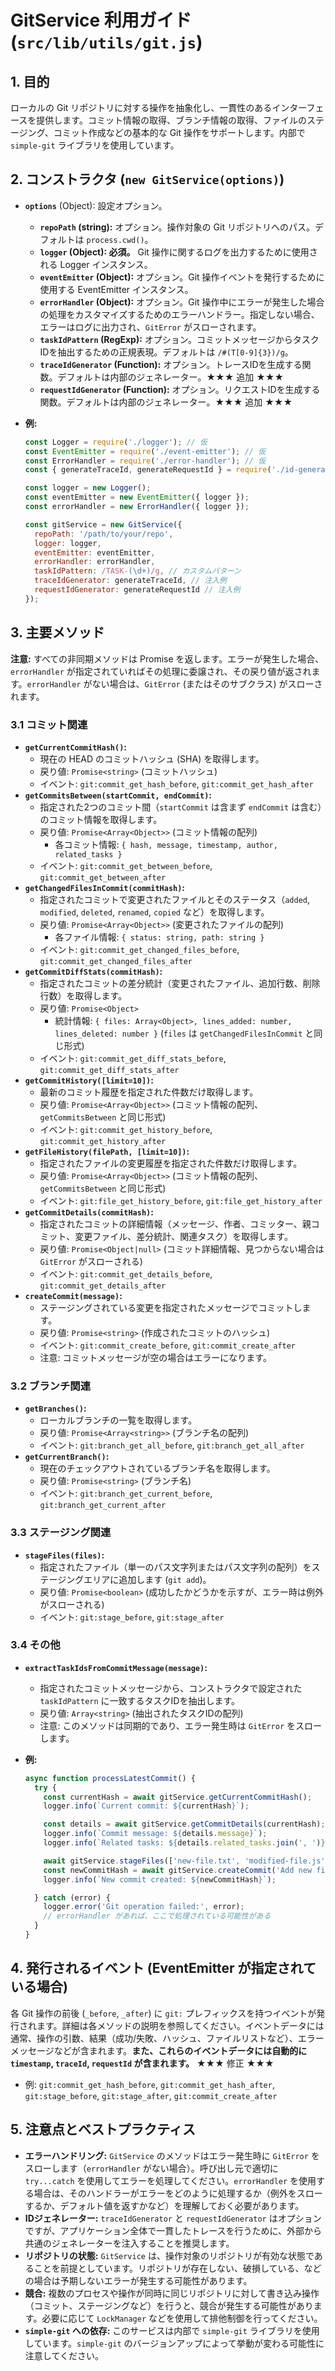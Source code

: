 # GitService 利用ガイド (`src/lib/utils/git.js`)

## 1. 目的

ローカルの Git リポジトリに対する操作を抽象化し、一貫性のあるインターフェースを提供します。コミット情報の取得、ブランチ情報の取得、ファイルのステージング、コミット作成などの基本的な Git 操作をサポートします。内部で `simple-git` ライブラリを使用しています。

## 2. コンストラクタ (`new GitService(options)`)

*   **`options`** (Object): 設定オプション。
    *   **`repoPath` (string):** オプション。操作対象の Git リポジトリへのパス。デフォルトは `process.cwd()`。
    *   **`logger` (Object): 必須。** Git 操作に関するログを出力するために使用される Logger インスタンス。
    *   **`eventEmitter` (Object):** オプション。Git 操作イベントを発行するために使用する EventEmitter インスタンス。
    *   **`errorHandler` (Object):** オプション。Git 操作中にエラーが発生した場合の処理をカスタマイズするためのエラーハンドラー。指定しない場合、エラーはログに出力され、`GitError` がスローされます。
    *   **`taskIdPattern` (RegExp):** オプション。コミットメッセージからタスクIDを抽出するための正規表現。デフォルトは `/#(T[0-9]{3})/g`。
    *   **`traceIdGenerator` (Function):** オプション。トレースIDを生成する関数。デフォルトは内部のジェネレーター。★★★ 追加 ★★★
    *   **`requestIdGenerator` (Function):** オプション。リクエストIDを生成する関数。デフォルトは内部のジェネレーター。★★★ 追加 ★★★

*   **例:**
    ```javascript
    const Logger = require('./logger'); // 仮
    const EventEmitter = require('./event-emitter'); // 仮
    const ErrorHandler = require('./error-handler'); // 仮
    const { generateTraceId, generateRequestId } = require('./id-generators'); // 仮

    const logger = new Logger();
    const eventEmitter = new EventEmitter({ logger });
    const errorHandler = new ErrorHandler({ logger });

    const gitService = new GitService({
      repoPath: '/path/to/your/repo',
      logger: logger,
      eventEmitter: eventEmitter,
      errorHandler: errorHandler,
      taskIdPattern: /TASK-(\d+)/g, // カスタムパターン
      traceIdGenerator: generateTraceId, // 注入例
      requestIdGenerator: generateRequestId // 注入例
    });
    ```

## 3. 主要メソッド

**注意:** すべての非同期メソッドは Promise を返します。エラーが発生した場合、`errorHandler` が指定されていればその処理に委譲され、その戻り値が返されます。`errorHandler` がない場合は、`GitError` (またはそのサブクラス) がスローされます。

### 3.1 コミット関連

*   **`getCurrentCommitHash()`:**
    *   現在の HEAD のコミットハッシュ (SHA) を取得します。
    *   戻り値: `Promise<string>` (コミットハッシュ)
    *   イベント: `git:commit_get_hash_before`, `git:commit_get_hash_after`
*   **`getCommitsBetween(startCommit, endCommit)`:**
    *   指定された2つのコミット間（`startCommit` は含まず `endCommit` は含む）のコミット情報を取得します。
    *   戻り値: `Promise<Array<Object>>` (コミット情報の配列)
        *   各コミット情報: `{ hash, message, timestamp, author, related_tasks }`
    *   イベント: `git:commit_get_between_before`, `git:commit_get_between_after`
*   **`getChangedFilesInCommit(commitHash)`:**
    *   指定されたコミットで変更されたファイルとそのステータス（`added`, `modified`, `deleted`, `renamed`, `copied` など）を取得します。
    *   戻り値: `Promise<Array<Object>>` (変更されたファイルの配列)
        *   各ファイル情報: `{ status: string, path: string }`
    *   イベント: `git:commit_get_changed_files_before`, `git:commit_get_changed_files_after`
*   **`getCommitDiffStats(commitHash)`:**
    *   指定されたコミットの差分統計（変更されたファイル、追加行数、削除行数）を取得します。
    *   戻り値: `Promise<Object>`
        *   統計情報: `{ files: Array<Object>, lines_added: number, lines_deleted: number }` (`files` は `getChangedFilesInCommit` と同じ形式)
    *   イベント: `git:commit_get_diff_stats_before`, `git:commit_get_diff_stats_after`
*   **`getCommitHistory([limit=10])`:**
    *   最新のコミット履歴を指定された件数だけ取得します。
    *   戻り値: `Promise<Array<Object>>` (コミット情報の配列、`getCommitsBetween` と同じ形式)
    *   イベント: `git:commit_get_history_before`, `git:commit_get_history_after`
*   **`getFileHistory(filePath, [limit=10])`:**
    *   指定されたファイルの変更履歴を指定された件数だけ取得します。
    *   戻り値: `Promise<Array<Object>>` (コミット情報の配列、`getCommitsBetween` と同じ形式)
    *   イベント: `git:file_get_history_before`, `git:file_get_history_after`
*   **`getCommitDetails(commitHash)`:**
    *   指定されたコミットの詳細情報（メッセージ、作者、コミッター、親コミット、変更ファイル、差分統計、関連タスク）を取得します。
    *   戻り値: `Promise<Object|null>` (コミット詳細情報、見つからない場合は `GitError` がスローされる)
    *   イベント: `git:commit_get_details_before`, `git:commit_get_details_after`
*   **`createCommit(message)`:**
    *   ステージングされている変更を指定されたメッセージでコミットします。
    *   戻り値: `Promise<string>` (作成されたコミットのハッシュ)
    *   イベント: `git:commit_create_before`, `git:commit_create_after`
    *   注意: コミットメッセージが空の場合はエラーになります。

### 3.2 ブランチ関連

*   **`getBranches()`:**
    *   ローカルブランチの一覧を取得します。
    *   戻り値: `Promise<Array<string>>` (ブランチ名の配列)
    *   イベント: `git:branch_get_all_before`, `git:branch_get_all_after`
*   **`getCurrentBranch()`:**
    *   現在のチェックアウトされているブランチ名を取得します。
    *   戻り値: `Promise<string>` (ブランチ名)
    *   イベント: `git:branch_get_current_before`, `git:branch_get_current_after`

### 3.3 ステージング関連

*   **`stageFiles(files)`:**
    *   指定されたファイル（単一のパス文字列またはパス文字列の配列）をステージングエリアに追加します (`git add`)。
    *   戻り値: `Promise<boolean>` (成功したかどうかを示すが、エラー時は例外がスローされる)
    *   イベント: `git:stage_before`, `git:stage_after`

### 3.4 その他

*   **`extractTaskIdsFromCommitMessage(message)`:**
    *   指定されたコミットメッセージから、コンストラクタで設定された `taskIdPattern` に一致するタスクIDを抽出します。
    *   戻り値: `Array<string>` (抽出されたタスクIDの配列)
    *   注意: このメソッドは同期的であり、エラー発生時は `GitError` をスローします。

*   **例:**
    ```javascript
    async function processLatestCommit() {
      try {
        const currentHash = await gitService.getCurrentCommitHash();
        logger.info(`Current commit: ${currentHash}`);

        const details = await gitService.getCommitDetails(currentHash);
        logger.info(`Commit message: ${details.message}`);
        logger.info(`Related tasks: ${details.related_tasks.join(', ')}`);

        await gitService.stageFiles(['new-file.txt', 'modified-file.js']);
        const newCommitHash = await gitService.createCommit('Add new file and modify existing one #T123');
        logger.info(`New commit created: ${newCommitHash}`);

      } catch (error) {
        logger.error('Git operation failed:', error);
        // errorHandler があれば、ここで処理されている可能性がある
      }
    }
    ```

## 4. 発行されるイベント (EventEmitter が指定されている場合)

各 Git 操作の前後 (`_before`, `_after`) に `git:` プレフィックスを持つイベントが発行されます。詳細は各メソッドの説明を参照してください。イベントデータには通常、操作の引数、結果（成功/失敗、ハッシュ、ファイルリストなど）、エラーメッセージなどが含まれます。**また、これらのイベントデータには自動的に `timestamp`, `traceId`, `requestId` が含まれます。** ★★★ 修正 ★★★

*   例: `git:commit_get_hash_before`, `git:commit_get_hash_after`, `git:stage_before`, `git:stage_after`, `git:commit_create_after`

## 5. 注意点とベストプラクティス

*   **エラーハンドリング:** `GitService` のメソッドはエラー発生時に `GitError` をスローします（`errorHandler` がない場合）。呼び出し元で適切に `try...catch` を使用してエラーを処理してください。`errorHandler` を使用する場合は、そのハンドラーがエラーをどのように処理するか（例外をスローするか、デフォルト値を返すかなど）を理解しておく必要があります。
*   **IDジェネレーター:** `traceIdGenerator` と `requestIdGenerator` はオプションですが、アプリケーション全体で一貫したトレースを行うために、外部から共通のジェネレーターを注入することを推奨します。
*   **リポジトリの状態:** `GitService` は、操作対象のリポジトリが有効な状態であることを前提としています。リポジトリが存在しない、破損している、などの場合は予期しないエラーが発生する可能性があります。
*   **競合:** 複数のプロセスや操作が同時に同じリポジトリに対して書き込み操作（コミット、ステージングなど）を行うと、競合が発生する可能性があります。必要に応じて `LockManager` などを使用して排他制御を行ってください。
*   **`simple-git` への依存:** このサービスは内部で `simple-git` ライブラリを使用しています。`simple-git` のバージョンアップによって挙動が変わる可能性に注意してください。
